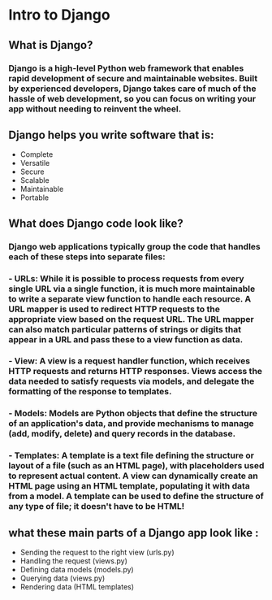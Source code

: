 # Intro to Django

## What is Django?
### Django is a high-level Python web framework that enables rapid development of secure and maintainable websites. Built by experienced developers, Django takes care of much of the hassle of web development, so you can focus on writing your app without needing to reinvent the wheel.

## Django helps you write software that is:
- Complete
- Versatile
- Secure
- Scalable
- Maintainable
- Portable

## What does Django code look like?

### Django web applications typically group the code that handles each of these steps into separate files:
### - URLs: While it is possible to process requests from every single URL via a single function, it is much more maintainable to write a separate view function to handle each resource. A URL mapper is used to redirect HTTP requests to the appropriate view based on the request URL. The URL mapper can also match particular patterns of strings or digits that appear in a URL and pass these to a view function as data.
### - View: A view is a request handler function, which receives HTTP requests and returns HTTP responses. Views access the data needed to satisfy requests via models, and delegate the formatting of the response to templates.
### -  Models: Models are Python objects that define the structure of an application's data, and provide mechanisms to manage (add, modify, delete) and query records in the database.
### - Templates: A template is a text file defining the structure or layout of a file (such as an HTML page), with placeholders used to represent actual content. A view can dynamically create an HTML page using an HTML template, populating it with data from a model. A template can be used to define the structure of any type of file; it doesn't have to be HTML!

## what these main parts of a Django app look like :
- Sending the request to the right view (urls.py)
- Handling the request (views.py)
- Defining data models (models.py)
- Querying data (views.py)
- Rendering data (HTML templates)

